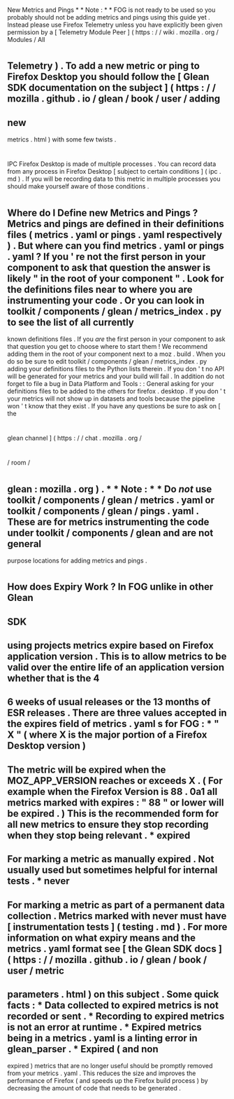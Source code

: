 #
New
Metrics
and
Pings
*
*
Note
:
*
*
FOG
is
not
ready
to
be
used
so
you
probably
should
not
be
adding
metrics
and
pings
using
this
guide
yet
.
Instead
please
use
Firefox
Telemetry
unless
you
have
explicitly
been
given
permission
by
a
[
Telemetry
Module
Peer
]
(
https
:
/
/
wiki
.
mozilla
.
org
/
Modules
/
All
#
Telemetry
)
.
To
add
a
new
metric
or
ping
to
Firefox
Desktop
you
should
follow
the
[
Glean
SDK
documentation
on
the
subject
]
(
https
:
/
/
mozilla
.
github
.
io
/
glean
/
book
/
user
/
adding
-
new
-
metrics
.
html
)
with
some
few
twists
.
#
#
IPC
Firefox
Desktop
is
made
of
multiple
processes
.
You
can
record
data
from
any
process
in
Firefox
Desktop
[
subject
to
certain
conditions
]
(
ipc
.
md
)
.
If
you
will
be
recording
data
to
this
metric
in
multiple
processes
you
should
make
yourself
aware
of
those
conditions
.
#
#
Where
do
I
Define
new
Metrics
and
Pings
?
Metrics
and
pings
are
defined
in
their
definitions
files
(
metrics
.
yaml
or
pings
.
yaml
respectively
)
.
But
where
can
you
find
metrics
.
yaml
or
pings
.
yaml
?
If
you
'
re
not
the
first
person
in
your
component
to
ask
that
question
the
answer
is
likely
"
in
the
root
of
your
component
"
.
Look
for
the
definitions
files
near
to
where
you
are
instrumenting
your
code
.
Or
you
can
look
in
toolkit
/
components
/
glean
/
metrics_index
.
py
to
see
the
list
of
all
currently
-
known
definitions
files
.
If
you
_are_
the
first
person
in
your
component
to
ask
that
question
you
get
to
choose
where
to
start
them
!
We
recommend
adding
them
in
the
root
of
your
component
next
to
a
moz
.
build
.
When
you
do
so
be
sure
to
edit
toolkit
/
components
/
glean
/
metrics_index
.
py
adding
your
definitions
files
to
the
Python
lists
therein
.
If
you
don
'
t
no
API
will
be
generated
for
your
metrics
and
your
build
will
fail
.
In
addition
do
not
forget
to
file
a
bug
in
Data
Platform
and
Tools
:
:
General
asking
for
your
definitions
files
to
be
added
to
the
others
for
firefox
.
desktop
.
If
you
don
'
t
your
metrics
will
not
show
up
in
datasets
and
tools
because
the
pipeline
won
'
t
know
that
they
exist
.
If
you
have
any
questions
be
sure
to
ask
on
[
the
#
glean
channel
]
(
https
:
/
/
chat
.
mozilla
.
org
/
#
/
room
/
#
glean
:
mozilla
.
org
)
.
*
*
Note
:
*
*
Do
_not_
use
toolkit
/
components
/
glean
/
metrics
.
yaml
or
toolkit
/
components
/
glean
/
pings
.
yaml
.
These
are
for
metrics
instrumenting
the
code
under
toolkit
/
components
/
glean
and
are
not
general
-
purpose
locations
for
adding
metrics
and
pings
.
#
#
How
does
Expiry
Work
?
In
FOG
unlike
in
other
Glean
-
SDK
-
using
projects
metrics
expire
based
on
Firefox
application
version
.
This
is
to
allow
metrics
to
be
valid
over
the
entire
life
of
an
application
version
whether
that
is
the
4
-
6
weeks
of
usual
releases
or
the
13
months
of
ESR
releases
.
There
are
three
values
accepted
in
the
expires
field
of
metrics
.
yaml
s
for
FOG
:
*
"
X
"
(
where
X
is
the
major
portion
of
a
Firefox
Desktop
version
)
-
The
metric
will
be
expired
when
the
MOZ_APP_VERSION
reaches
or
exceeds
X
.
(
For
example
when
the
Firefox
Version
is
88
.
0a1
all
metrics
marked
with
expires
:
"
88
"
or
lower
will
be
expired
.
)
This
is
the
recommended
form
for
all
new
metrics
to
ensure
they
stop
recording
when
they
stop
being
relevant
.
*
expired
-
For
marking
a
metric
as
manually
expired
.
Not
usually
used
but
sometimes
helpful
for
internal
tests
.
*
never
-
For
marking
a
metric
as
part
of
a
permanent
data
collection
.
Metrics
marked
with
never
must
have
[
instrumentation
tests
]
(
testing
.
md
)
.
For
more
information
on
what
expiry
means
and
the
metrics
.
yaml
format
see
[
the
Glean
SDK
docs
]
(
https
:
/
/
mozilla
.
github
.
io
/
glean
/
book
/
user
/
metric
-
parameters
.
html
)
on
this
subject
.
Some
quick
facts
:
*
Data
collected
to
expired
metrics
is
not
recorded
or
sent
.
*
Recording
to
expired
metrics
is
not
an
error
at
runtime
.
*
Expired
metrics
being
in
a
metrics
.
yaml
is
a
linting
error
in
glean_parser
.
*
Expired
(
and
non
-
expired
)
metrics
that
are
no
longer
useful
should
be
promptly
removed
from
your
metrics
.
yaml
.
This
reduces
the
size
and
improves
the
performance
of
Firefox
(
and
speeds
up
the
Firefox
build
process
)
by
decreasing
the
amount
of
code
that
needs
to
be
generated
.
